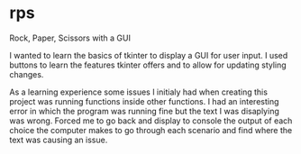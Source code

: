 # rps
Rock, Paper, Scissors with a GUI

I wanted to learn the basics of tkinter to display a GUI for user input. I used buttons to learn the features tkinter offers and to allow for updating styling changes.

As a learning experience some issues I initialy had when creating this project was running functions inside other functions. I had an interesting error in which the program was running fine but the text I was disaplying was wrong. Forced me to go back and display to console the output of each choice the computer makes to go through each scenario and find where the text was causing an issue. 
